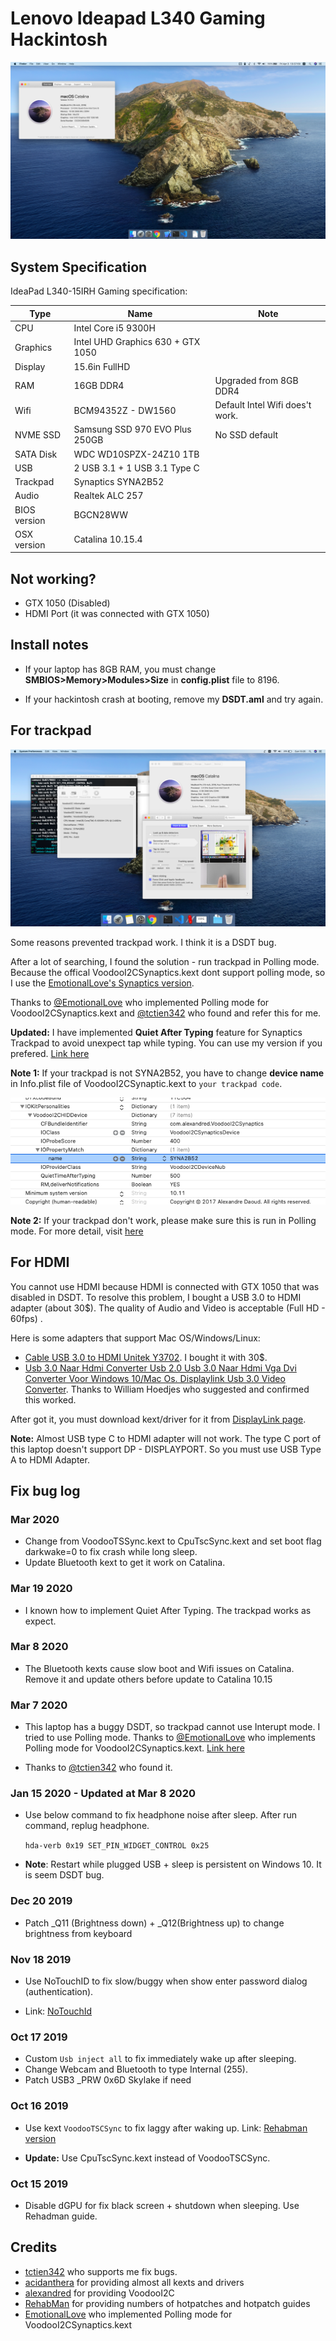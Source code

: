 # Lenovo Ideapad L340 Gaming Hackintosh

![Cover](/docs/cover.png)

## System Specification

IdeaPad L340-15IRH Gaming specification:

| Type | Name | Note |
| --- | --- | --- |
| CPU | Intel Core i5 9300H | |
| Graphics | Intel UHD Graphics 630 + GTX 1050 | |
| Display | 15.6in FullHD | |
| RAM | 16GB DDR4 | Upgraded from 8GB DDR4 |
| Wifi| BCM94352Z - DW1560 | Default Intel Wifi does't work. |
| NVME SSD| Samsung SSD 970 EVO Plus 250GB | No SSD default|
| SATA Disk | WDC WD10SPZX-24Z10 1TB | |
| USB | 2 USB 3.1 + 1 USB 3.1 Type C | |
| Trackpad | Synaptics SYNA2B52 |
| Audio | Realtek ALC 257 |
| BIOS version| BGCN28WW |
| OSX version| Catalina 10.15.4 |

## Not working?

- GTX 1050 (Disabled)
- HDMI Port (it was connected with GTX 1050)

## Install notes

- If your laptop has 8GB RAM, you must change __SMBIOS>Memory>Modules>Size__ in __config.plist__ file to 8196.

- If your hackintosh crash at booting, remove my __DSDT.aml__ and try again.

## For trackpad

![alt text](/docs/trackpad.png)

Some reasons prevented trackpad work. I think it is a DSDT bug. 

After a lot of searching, I found the solution - run trackpad in Polling mode. Because the offical VoodooI2CSynaptics.kext dont support polling mode, so I use the [EmotionalLove's Synaptics version](https://github.com/EmotionalLove/VoodooI2CSynaptics). 

Thanks to [@EmotionalLove](https://github.com/EmotionalLove) who implemented Polling mode for VoodooI2CSynaptics.kext and [@tctien342](https://github.com/tctien342) who found and refer this for me.

__Updated:__ I have implemented  __Quiet After Typing__ feature for Synaptics Trackpad to avoid unexpect tap while typing. You can use my version if you prefered. [Link here](https://github.com/khanhtran-cse/VoodooI2CSynaptics/releases)

__Note 1:__ If your trackpad is not SYNA2B52, you have to change __device name__ in Info.plist file of VoodooI2CSynaptic.kext to ```your trackpad code```.

![Trackpad code](/docs/trackpad-device.png)

__Note 2:__ If your trackpad don't work, please make sure this is run in Polling mode. For more detail, visit [here](https://voodooi2c.github.io/#Polling%20Mode/Polling%20Mode)


## For HDMI

You cannot use HDMI because HDMI is connected with GTX 1050 that was disabled in DSDT. To resolve this problem, I bought a USB 3.0 to HDMI adapter (about 30$). The quality of Audio and Video is acceptable (Full HD - 60fps) .

Here is some adapters that support Mac OS/Windows/Linux:
- [Cable USB 3.0 to HDMI Unitek Y3702](https://www.amazon.com/-/es/Y-3702/dp/B00DHBWFHU). I bought it with 30$. 
- [Usb 3.0 Naar Hdmi Converter Usb 2.0 Usb 3.0 Naar Hdmi Vga Dvi Converter Voor Windows 10/Mac Os. Displaylink Usb 3.0 Video Converter](https://nl.aliexpress.com/item/33022768893.html?spm=a2g0s.9042311.0.0.3d364c4dqZEQ11). Thanks to William Hoedjes who suggested and confirmed this worked.

After got it, you must download kext/driver for it from [DisplayLink page](https://www.displaylink.com/downloads/macos).

__Note:__ Almost USB type C to HDMI adapter will not work. The type C port of this laptop doesn't support DP - DISPLAYPORT. So you must use USB Type A to HDMI Adapter.

## Fix bug log

### Mar 2020

- Change from VoodooTSSync.kext to CpuTscSync.kext and set boot flag darkwake=0 to fix crash while long sleep.
- Update Bluetooth kext to get it work on Catalina.

### Mar 19 2020

- I known how to implement Quiet After Typing. The trackpad works as expect.

### Mar 8 2020

- The Bluetooth kexts cause slow boot and Wifi issues on Catalina. Remove it and update others before update to Catalina 10.15

### Mar 7 2020

- This laptop has a buggy DSDT, so trackpad cannot use Interupt mode. I tried to use Polling mode. Thanks to [@EmotionalLove](https://github.com/EmotionalLove/) who implements Polling mode for VoodooI2CSynaptics.kext. [Link here](https://github.com/EmotionalLove/VoodooI2CSynaptics)

- Thanks to [@tctien342](https://github.com/tctien342) who found it.

### Jan 15 2020 - Updated at Mar 8 2020
- Use below command to fix headphone noise after sleep. After run command, replug headphone.

    ```hda-verb 0x19 SET_PIN_WIDGET_CONTROL 0x25```

- __Note__: Restart while plugged USB + sleep is persistent on Windows 10. It is seem DSDT bug.

### Dec 20 2019

- Patch _Q11 (Brightness down) + _Q12(Brightness up) to change brightness from keyboard

### Nov 18 2019

- Use NoTouchID to fix slow/buggy when show enter password dialog (authentication).

- Link: [NoTouchId](https://github.com/al3xtjames/NoTouchID)

### Oct 17 2019

- Custom ```Usb inject all``` to fix immediately wake up after sleeping.
- Change Webcam and Bluetooth to type Internal (255).
- Patch USB3 _PRW 0x6D Skylake if need

### Oct 16 2019

- Use kext ```VoodooTSCSync``` to fix laggy after waking up.
Link: [Rehabman version](https://github.com/RehabMan/VoodooTSCSync)

- __Update:__ Use CpuTscSync.kext  instead of VoodooTSCSync.
### Oct 15 2019

- Disable dGPU for fix black screen + shutdown when sleeping.
Use Rehadman guide.

## Credits
- [tctien342](https://github.com/tctien342) who supports me fix bugs.
- [acidanthera](https://github.com/acidanthera) for providing almost all kexts and drivers
- [alexandred](https://github.com/alexandred) for providing VoodooI2C
- [RehabMan](https://github.com/rehabman) for providing numbers of hotpatches and hotpatch guides
- [EmotionalLove](https://github.com/EmotionalLove/) who implemented Polling mode for VoodooI2CSynaptics.kext